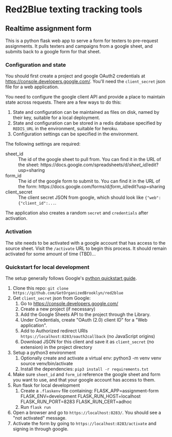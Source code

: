 # Red2Blue texting tracking tools

## Realtime assignment form

This is a python flask web app to serve a form for texters to pre-request assignments.
It pulls texters and campaigns from a google sheet, and submits back to a google form for that sheet.

### Configuration and state

You should first create a project and google OAuth2 credentials at https://console.developers.google.com/.
You'll need the `client_secret` json file for a web application.

You need to configure the google client API and provide a place to maintain state across requests.
There are a few ways to do this:

1. State and configuration can be maintained as files on disk, named by their key, suitable for a local deployment.
1. State and configuration can be stored in a redis database specified by `REDIS_URL` in the environment, suitable for heroku.
1. Configuration settings can be specified in the environment.

The following settings are required:

<dl>
<dt>sheet_id</dt>
<dd>The id of the google sheet to pull from.  You can find it in the URL of the sheet: https://docs.google.com/spreadsheets/d/<em>sheet_id</em>/edit?usp=sharing</dd>
<dt>form_id</dt>
<dd>The id of the google form to submit to.  You can find it in the URL of the form: https://docs.google.com/forms/d/<em>form_id</em>/edit?usp=sharing</dd>
<dt>client_secret</dt>
<dd>The client secret JSON from google, which should look like <code>{"web":{"client_id":...</code>.</dd>
</dl>

The application also creates a random `secret` and `credentials` after activation.

### Activation

The site needs to be activated with a google account that has access to the source sheet.
Visit the `/activate` URL to begin this process.
It should remain activated for some amount of time (TBD)...

### Quickstart for local development

The setup generally follows Google's [python quickstart guide](https://developers.google.com/sheets/api/quickstart/python).

1. Clone this repo: `git clone https://github.com/GetOrganizedBrooklyn/red2blue`
1. Get `client_secret` json from Google:
   1. Go to https://console.developers.google.com/
   1. Create a new project (if necessary)
   1. Add the Google Sheets API to the project through the Library.
   1. Under Credentials, create "OAuth (2.0) client ID" for a "Web application".
   1. Add to Authorized redirect URIs `https://localhost:8283/oauth2callback` (no JavaScript origins)
   1. Download JSON for this client and save it as `client_secret` (no extension) in the project directory
1. Setup a python3 environment
   1. Optionally create and activate a virtual env:
       python3 -m venv venv
       source venv/bin/activate
   1. Install the dependencies: `pip3 install -r requirements.txt`
1. Make sure `sheet_id` and `form_id` reference the google sheet and form you want to use, and that your google account has access to them.
1. Run flask for local development
   1. Create a `.flaskenv` file containing:
       FLASK_APP=assignment-form
       FLASK_ENV=development
       FLASK_RUN_HOST=localhost
       FLASK_RUN_PORT=8283
       FLASK_RUN_CERT=adhoc
   1. Run `flask run`
1. Open a browser and go to `https://localhost:8283/`.  You should see a "not activated" message.
1. Activate the form by going to `https://localhost:8283/activate` and signing in through google.
